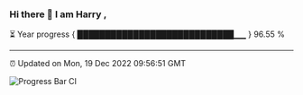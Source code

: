### Hi there 👋 I am Harry , 

⏳ Year progress { ████████████████████████████▁▁ } 96.55 %

---

⏰ Updated on Mon, 19 Dec 2022 09:56:51 GMT

![Progress Bar CI](https://github.com/duykhang68/duykhang68/workflows/Progress%20Bar%20CI/badge.svg)
